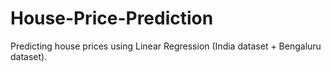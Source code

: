 # House-Price-Prediction
Predicting house prices using Linear Regression (India dataset + Bengaluru dataset).
